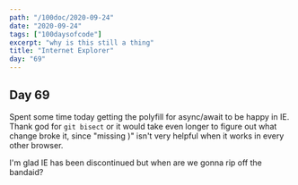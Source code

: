 ```yaml
---
path: "/100doc/2020-09-24"
date: "2020-09-24"
tags: ["100daysofcode"]
excerpt: "why is this still a thing"
title: "Internet Explorer"
day: "69"
---
```


## Day 69

Spent some time today getting the polyfill for async/await to be happy in IE. Thank god for `git bisect` or it would take even longer to figure out what change broke it, since "missing )" isn't very helpful when it works in every other browser.

I'm glad IE has been discontinued but when are we gonna rip off the bandaid?
